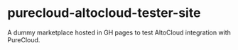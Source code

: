 # purecloud-altocloud-tester-site
A dummy marketplace hosted in GH pages to test AltoCloud integration with PureCloud.

